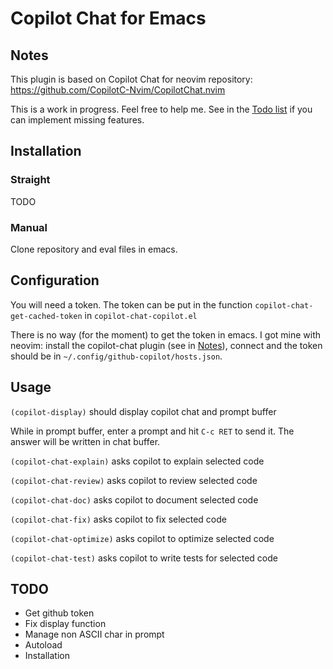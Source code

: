 # Copilot Chat for Emacs
## Notes
This plugin is based on Copilot Chat for neovim repository: https://github.com/CopilotC-Nvim/CopilotChat.nvim

This is a work in progress. Feel free to help me. See in the [Todo list](#todo) if you can implement missing features.

## Installation
### Straight
TODO

### Manual
Clone repository and eval files in emacs.

## Configuration
You will need a token. The token can be put in the function `copilot-chat-get-cached-token` in `copilot-chat-copilot.el`

There is no way (for the moment) to get the token in emacs. I got mine with neovim: install the copilot-chat plugin (see in [Notes](#notes)), connect and the token should be in `~/.config/github-copilot/hosts.json`.

## Usage
`(copilot-display)` should display copilot chat and prompt buffer

While in prompt buffer, enter a prompt and hit `C-c RET` to send it. The answer will be written in chat buffer.

`(copilot-chat-explain)` asks copilot to explain selected code

`(copilot-chat-review)` asks copilot to review selected code

`(copilot-chat-doc)` asks copilot to document selected code

`(copilot-chat-fix)` asks copilot to fix selected code

`(copilot-chat-optimize)` asks copilot to optimize selected code

`(copilot-chat-test)` asks copilot to write tests for selected code


## TODO
- Get github token
- Fix display function
- Manage non ASCII char in prompt
- Autoload
- Installation
